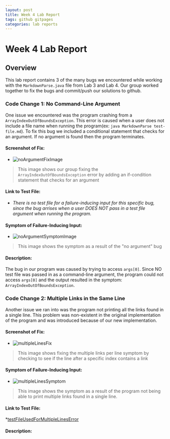 ```yaml
---
layout: post
title: Week 4 Lab Report
tags: github gitpages
categories: lab reports
---
```


# Week 4 Lab Report

## Overview

This lab report contains 3 of the many bugs we encountered while working with the `MarkdownParse.java` file from Lab 3 and Lab 4. Our group worked together to fix the bugs and commit/push our solutions to github.

### Code Change 1: No Command-Line Argument

One issue we encountered was the program crashing from a `ArrayIndexOutOfBoundsException`. This error is caused when a user does not include a file name when running the program(ex: `java MarkdownParse test-file.md`). To fix this bug we included a conditional statement that checks for an argument. If no argument is found then the program terminates.

#### Screenshot of Fix:
* ![noArgumentFixImage](https://bsalinassanchez.github.io/cse15l-lab-reports/images/noargumentfix.png)
>This image shows our group fixing the `ArrayIndexOutOfBoundsException` error by adding an if-condition statement that checks for an argument

#### Link to Test File:
* *There is no test file for a failure-inducing input for this specific bug, since the bug arrises when a user DOES NOT pass in a test file argument when running the program.*

#### Symptom of Failure-Inducing Input:
* ![noArgumentSymptomImage](https://bsalinassanchez.github.io/cse15l-lab-reports/images/noargumenterror.png)
>This image shows the symptom as a result of the "no argument" bug

#### Description:

The bug in our program was caused by trying to access `args[0]`. Since NO test file was passed in as a command-line argument, the program could not access `args[0]` and the output resulted in the symptom: `ArrayIndexOutOfBoundsException`.


### Code Change 2: Multiple Links in the Same Line
Another issue we ran into was the program not printing all the links found in a single line. This problem was non-existent in the original implementation of the program and was introduced because of our new implementation.

#### Screenshot of Fix:

* ![multipleLinesFix](https://bsalinassanchez.github.io/cse15l-lab-reports/images/multiplelinesfix.png)
>This image shows fixing the multiple links per line symptom by checking to see if the line after a specific index contains a link

#### Symptom of Failure-Inducing Input: 
* ![multipleLinesSymptom](https://bsalinassanchez.github.io/cse15l-lab-reports/images/multiplelinessymptom.png)
>This image shows the symptom as a result of the program not being able to print multiple links found in a single line.

#### Link to Test File:
*[testFileUsedForMultipleLinesError](https://bsalinassanchez.github.io/markdown-parse/links.md)

#### Description:


